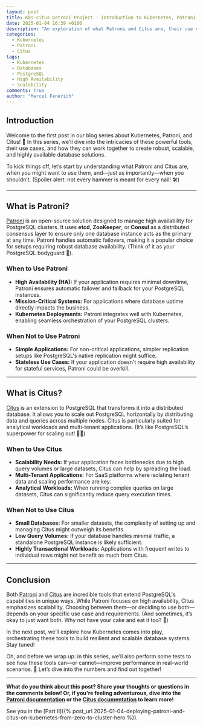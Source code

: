 ```yaml
---
layout: post
title: K8s-citus-patroni Project - Introduction to Kubernetes, Patroni, and Citus - Part I
date: 2025-01-04 16:39 +0100
description: "An exploration of what Patroni and Citus are, their use cases, and scenarios where they might not be suitable."
categories:
  - Kubernetes
  - Patroni
  - Citus
tags:
  - Kubernetes
  - Databases
  - PostgreSQL
  - High Availability
  - Scalability
comments: true
author: "Marcel Fenerich"
---
```


## Introduction

Welcome to the first post in our blog series about Kubernetes, Patroni, and Citus! 🚀 In this series, we’ll dive into the intricacies of these powerful tools, their use cases, and how they can work together to create robust, scalable, and highly available database solutions.

To kick things off, let’s start by understanding what Patroni and Citus are, when you might want to use them, and—just as importantly—when you shouldn’t. (Spoiler alert: not every hammer is meant for every nail! 🛠️)

---

## What is Patroni?

[Patroni](https://patroni.readthedocs.io/en/latest/) is an open-source solution designed to manage high availability for PostgreSQL clusters. It uses **etcd**, **ZooKeeper**, or **Consul** as a distributed consensus layer to ensure only one database instance acts as the primary at any time. Patroni handles automatic failovers, making it a popular choice for setups requiring robust database availability. (Think of it as your PostgreSQL bodyguard 💪).

### When to Use Patroni

- **High Availability (HA):** If your application requires minimal downtime, Patroni ensures automatic failover and failback for your PostgreSQL instances.
- **Mission-Critical Systems:** For applications where database uptime directly impacts the business.
- **Kubernetes Deployments:** Patroni integrates well with Kubernetes, enabling seamless orchestration of your PostgreSQL clusters.

### When Not to Use Patroni

- **Simple Applications:** For non-critical applications, simpler replication setups like PostgreSQL's native replication might suffice.
- **Stateless Use Cases:** If your application doesn’t require high availability for stateful services, Patroni could be overkill.

---

## What is Citus?

[Citus](https://www.citusdata.com/) is an extension to PostgreSQL that transforms it into a distributed database. It allows you to scale out PostgreSQL horizontally by distributing data and queries across multiple nodes. Citus is particularly suited for analytical workloads and multi-tenant applications. (It’s like PostgreSQL’s superpower for scaling out! 🦸‍♂️)

### When to Use Citus

- **Scalability Needs:** If your application faces bottlenecks due to high query volumes or large datasets, Citus can help by spreading the load.
- **Multi-Tenant Applications:** For SaaS platforms where isolating tenant data and scaling performance are key.
- **Analytical Workloads:** When running complex queries on large datasets, Citus can significantly reduce query execution times.

### When Not to Use Citus

- **Small Databases:** For smaller datasets, the complexity of setting up and managing Citus might outweigh its benefits.
- **Low Query Volumes:** If your database handles minimal traffic, a standalone PostgreSQL instance is likely sufficient.
- **Highly Transactional Workloads:** Applications with frequent writes to individual rows might not benefit as much from Citus.

---

## Conclusion

Both [Patroni](https://patroni.readthedocs.io/en/latest/) and [Citus](https://www.citusdata.com/) are incredible tools that extend PostgreSQL's capabilities in unique ways. While Patroni focuses on high availability, Citus emphasizes scalability. Choosing between them—or deciding to use both—depends on your specific use case and requirements. (And sometimes, it’s okay to just want both. Why not have your cake and eat it too? 🎂)

In the next post, we’ll explore how Kubernetes comes into play, orchestrating these tools to build resilient and scalable database systems. Stay tuned!

Oh, and before we wrap up: in this series, we’ll also perform some tests to see how these tools can—or cannot—improve performance in real-world scenarios. 🧪 Let’s dive into the numbers and find out together!

---

**What do you think about this post? Share your thoughts or questions in the comments below! Or, if you're feeling adventurous, dive into the [Patroni documentation](https://patroni.readthedocs.io/en/latest/) or the [Citus documentation](https://www.citusdata.com/) to learn more!**

See you in the [Part II]({% post_url 2025-01-04-deploying-patroni-and-citus-on-kubernetes-from-zero-to-cluster-hero %}).
